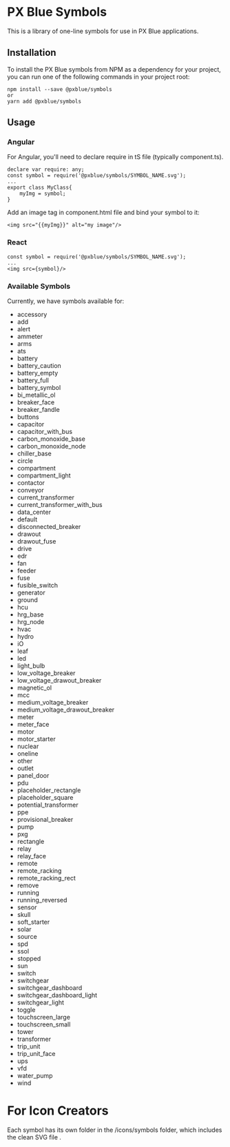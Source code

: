 # PX Blue Symbols
This is a library of one-line symbols for use in PX Blue applications.

## Installation
To install the PX Blue symbols from NPM as a dependency for your project, you can run one of the following commands in your project root:
```
npm install --save @pxblue/symbols
or
yarn add @pxblue/symbols
```

## Usage
### Angular
For Angular, you'll need to declare require in tS file (typically component.ts).
```
declare var require: any;
const symbol = require('@pxblue/symbols/SYMBOL_NAME.svg');
...
export class MyClass{
    myImg = symbol;
}
```
Add an image tag in component.html file and bind your symbol to it:
```
<img src="{{myImg}}" alt="my image"/>
```

### React
```
const symbol = require('@pxblue/symbols/SYMBOL_NAME.svg');
...
<img src={symbol}/>
```

### Available Symbols
Currently, we have symbols available for:
* accessory
* add
* alert
* ammeter
* arms
* ats
* battery
* battery_caution
* battery_empty
* battery_full
* battery_symbol
* bi_metallic_ol
* breaker_face
* breaker_fandle
* buttons
* capacitor
* capacitor_with_bus
* carbon_monoxide_base
* carbon_monoxide_node
* chiller_base
* circle
* compartment
* compartment_light
* contactor
* conveyor
* current_transformer
* current_transformer_with_bus
* data_center
* default
* disconnected_breaker
* drawout
* drawout_fuse
* drive
* edr
* fan
* feeder
* fuse
* fusible_switch
* generator
* ground
* hcu
* hrg_base
* hrg_node
* hvac
* hydro
* iO
* leaf
* led
* light_bulb
* low_voltage_breaker
* low_voltage_drawout_breaker
* magnetic_ol
* mcc
* medium_voltage_breaker
* medium_voltage_drawout_breaker
* meter
* meter_face
* motor
* motor_starter
* nuclear
* oneline
* other
* outlet
* panel_door
* pdu
* placeholder_rectangle
* placeholder_square
* potential_transformer
* ppe
* provisional_breaker
* pump
* pxg
* rectangle
* relay
* relay_face
* remote
* remote_racking
* remote_racking_rect
* remove
* running
* running_reversed
* sensor
* skull
* soft_starter
* solar
* source
* spd
* ssol
* stopped
* sun
* switch
* switchgear
* switchgear_dashboard
* switchgear_dashboard_light
* switchgear_light
* toggle
* touchscreen_large
* touchscreen_small
* tower
* transformer
* trip_unit
* trip_unit_face
* ups
* vfd
* water_pump
* wind


# For Icon Creators
Each symbol has its own folder in the /icons/symbols folder, which includes the clean SVG file .



